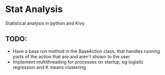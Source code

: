 # Stat Analysis
Statistical analysis in python and Kivy

## TODO:
* Have a base run method in the BaseAction class, that handles running
parts of the action that are and aren't shown to the user
* Implement multithreading for processes on startup, eg logistic
regression and K means clustering